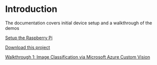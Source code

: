 # Introduction

The documentation covers initial device setup and a walkthrough of the demos

[Setup the Raspberry Pi](setup.md)

[Download this project](download.md)

[Walkthrough 1: Image Classification via Microsoft Azure Custom Vision](walkthrough-1.md)


